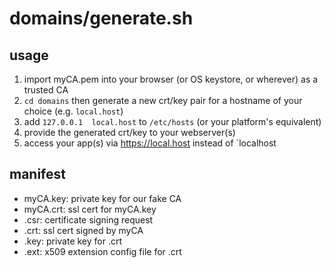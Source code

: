 # domains/generate.sh

## usage

1. import myCA.pem into your browser (or OS keystore, or wherever) as a trusted CA
2. `cd domains` then generate a new crt/key pair for a hostname of your choice (e.g. `local.host`)
3. add `127.0.0.1  local.host` to `/etc/hosts` (or your platform's equivalent)
4. provide the generated crt/key to your webserver(s)
5. access your app(s) via https://local.host instead of `localhost

## manifest

- myCA.key: private key for our fake CA
- myCA.crt: ssl cert for myCA.key
- <domain>.csr: certificate signing request
- <domain>.crt: ssl cert signed by myCA
- <domain>.key: private key for <domain>.crt
- <domain>.ext: x509 extension config file for <domain>.crt
